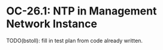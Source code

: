 # OC-26.1: NTP in Management Network Instance

TODO(bstoll): fill in test plan from code already written.
